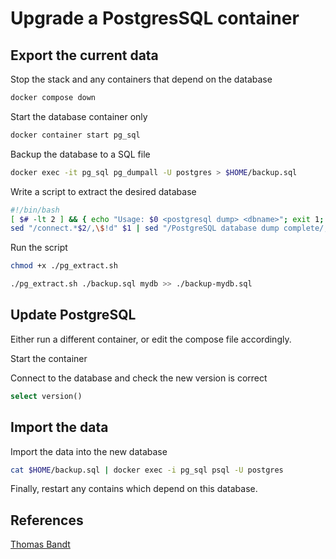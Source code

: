 # Upgrade a PostgresSQL container

## Export the current data

Stop the stack and any containers that depend on the database

```bash
docker compose down
```

Start the database container only

```bash
docker container start pg_sql
```

Backup the database to a SQL file

```bash
docker exec -it pg_sql pg_dumpall -U postgres > $HOME/backup.sql
```

Write a script to extract the desired database

```bash
#!/bin/bash
[ $# -lt 2 ] && { echo "Usage: $0 <postgresql dump> <dbname>"; exit 1; }
sed "/connect.*$2/,\$!d" $1 | sed "/PostgreSQL database dump complete/,\$d"
```

Run the script 

```bash
chmod +x ./pg_extract.sh

./pg_extract.sh ./backup.sql mydb >> ./backup-mydb.sql
```

## Update PostgreSQL

Either run a different container, or edit the compose file accordingly.

Start the container

Connect to the database and check the new version is correct

```sql
select version()
```

## Import the data

Import the data into the new database

```bash 
cat $HOME/backup.sql | docker exec -i pg_sql psql -U postgres 
```

Finally, restart any contains which depend on this database.

## References

[Thomas Bandt](https://thomasbandt.com/postgres-docker-major-version-upgrade)
